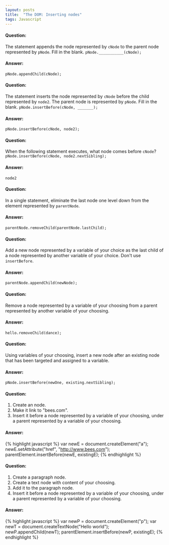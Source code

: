 ```yaml
---
layout: posts
title:  "The DOM: Inserting nodes"
tags: Javascript
---
```


#### Question:
The statement appends the node represented by `cNode` to the parent node represented by `pNode`. Fill in the blank.
`pNode.___________(cNode);`

#### Answer:
`pNode.appendChild(cNode);`

#### Question:
The statement inserts the node represented by `cNode` before the child represented by `node2`. The parent node is represented by `pNode`. Fill in the blank.
`pNode.insertBefore(cNode, _______);`

#### Answer:
`pNode.insertBefore(cNode, node2);`

#### Question:
When the following statement executes, what node comes before `cNode`?
`pNode.insertBefore(cNode, node2.nextSibling);`

#### Answer:
`node2`

#### Question:
In a single statement, eliminate the last node one level down from the element represented by `parentNode`.

#### Answer:
`parentNode.removeChild(parentNode.lastChild);`

#### Question:
Add a new node represented by a variable of your choice as the last child of a node represented by another variable of your choice. Don't use `insertBefore`.

#### Answer:
`parentNode.appendChild(newNode);`

#### Question:
Remove a node represented by a variable of your choosing from a parent represented by another variable of your choosing.

#### Answer:
`hello.removeChild(dance);`

#### Question:
Using variables of your choosing, insert a new node after an existing node that has been targeted and assigned to a variable.

#### Answer:
`pNode.insertBefore(newOne, existing.nextSibling);`

#### Question:
1. Create an <a> node.
2. Make it link to "bees.com".
3. Insert it before a node represented by a variable of your choosing, under a parent represented by a variable of your choosing.

#### Answer:
{% highlight javascript %}
var newE = document.createElement("a");
newE.setAttribute("href", "http://www.bees.com");
parentElement.insertBefore(newE, existingE);
{% endhighlight %}

#### Question:
1. Create a paragraph node.
2. Create a text node with content of your choosing.
3. Add it to the paragraph node.
4. Insert it before a node represented by a variable of your choosing, under a parent represented by a variable of your choosing.

#### Answer:
{% highlight javascript %}
var newP = document.createElement("p");
var newT = document.createTextNode("Hello world");
newP.appendChild(newT);
parentElement.insertBefore(newP, existingE);
{% endhighlight %}
